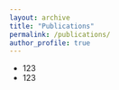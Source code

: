 ```yaml
---
layout: archive
title: "Publications"
permalink: /publications/
author_profile: true
---
```


- 123
- 123
